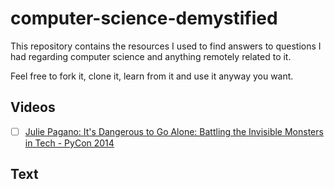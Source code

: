 # computer-science-demystified
This repository contains the resources I used to find answers to questions I had regarding computer science and anything remotely related to it.

Feel free to fork it, clone it, learn from it and use it anyway you want.

## Videos

- [ ] [Julie Pagano: It's Dangerous to Go Alone: Battling the Invisible Monsters in Tech - PyCon 2014](https://www.youtube.com/watch?v=1i8ylq4j_EY&ab_channel=PyCon2014)


## Text
